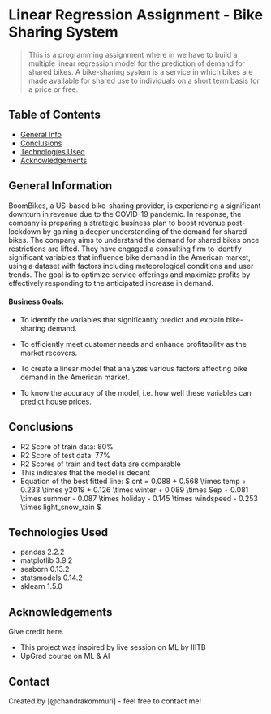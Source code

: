 # Linear Regression Assignment - Bike Sharing System
> This is a programming assignment where in we have to build a multiple linear regression model for the prediction of demand for shared bikes. A bike-sharing system is a service in which bikes are made available for shared use to individuals on a short term basis for a price or free.

## Table of Contents
* [General Info](#general-information)
* [Conclusions](#conclusions)
* [Technologies Used](#technologies-used)
* [Acknowledgements](#acknowledgements)

<!-- You can include any other section that is pertinent to your problem -->

## General Information
BoomBikes, a US-based bike-sharing provider, is experiencing a significant downturn in revenue due to the COVID-19 pandemic. In response, the company is preparing a strategic business plan to boost revenue post-lockdown by gaining a deeper understanding of the demand for shared bikes. The company aims to understand the demand for shared bikes once restrictions are lifted. They have engaged a consulting firm to identify significant variables that influence bike demand in the American market, using a dataset with factors including meteorological conditions and user trends. The goal is to optimize service offerings and maximize profits by effectively responding to the anticipated increase in demand.

#### Business Goals:

- To identify the variables that significantly predict and explain bike-sharing demand.

- To efficiently meet customer needs and enhance profitability as the market recovers.

- To create a linear model that analyzes various factors affecting bike demand in the American market.

- To know the accuracy of the model, i.e. how well these variables can predict house prices.

<!-- You don't have to answer all the questions - just the ones relevant to your project. -->

## Conclusions
- R2 Score of train data: 80%
- R2 Score of test data: 77%
- R2 Scores of train and test data are comparable
- This indicates that the model is decent
- Equation of the best fitted line: $ cnt = 0.088 + 0.568 \times temp + 0.233 \times y2019 + 0.126 \times winter + 0.089 \times Sep + 0.081 \times summer - 0.087 \times holiday - 0.145 \times windspeed - 0.253 \times light\_snow\_rain $

<!-- You don't have to answer all the questions - just the ones relevant to your project. -->


## Technologies Used
- pandas 2.2.2
- matplotlib 3.9.2
- seaborn 0.13.2
- statsmodels 0.14.2
- sklearn 1.5.0

## Acknowledgements
Give credit here.
- This project was inspired by live session on ML by IIITB
- UpGrad course on ML & AI


## Contact
Created by [@chandrakommuri] - feel free to contact me!